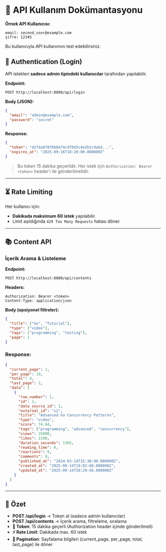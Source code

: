 # 📖 API Kullanım Dokümantasyonu

**Örnek API Kullanıcısı:**
```
email: second_user@example.com
şifre: 12345
```

Bu kullanıcıyla API kullanımını test edebilirsiniz.

## 🔑 Authentication (Login)
API istekleri **sadece admin tipindeki kullanıcılar** tarafından yapılabilir.  

**Endpoint:**  
```
POST http://localhost:8080/api/login
```

**Body (JSON):**
```json
{
  "email": "admin@example.com",
  "password": "secret"
}
```

**Response:**
```json
{
  "token": "d2f4a8f8f6b8474c9f0d5c4e2b1c9a6d...",
  "expires_at": "2025-09-16T18:20:00.000000Z"
}
```

> Bu token 15 dakika geçerlidir. Her istek için `Authorization: Bearer <token>` header’ı ile gönderilmelidir.  

---

## ⏳ Rate Limiting
Her kullanıcı için:  
- **Dakikada maksimum 60 istek** yapılabilir.  
- Limit aşıldığında `429 Too Many Requests` hatası döner.  

---

## 📚 Content API
### İçerik Arama & Listeleme
**Endpoint:**
```
POST http://localhost:8080/api/contents
```

**Headers:**
```
Authorization: Bearer <token>
Content-Type: application/json
```

**Body (opsiyonel filtreler):**
```json
{
  "title": ["Go", "Tutorial"],
  "type": ["video"],
  "tags": ["programming", "testing"],
  "page": 1
}
```

### Response:
```json
{
  "current_page": 1,
  "per_page": 10,
  "total": 4,
  "last_page": 1,
  "data": [
    {
      "row_number": 1,
      "id": 2,
      "data_source_id": 1,
      "external_id": "v2",
      "title": "Advanced Go Concurrency Patterns",
      "type": "video",
      "score": 74.84,
      "tags": ["programming", "advanced", "concurrency"],
      "views": 25000,
      "likes": 2100,
      "duration_seconds": 1365,
      "reading_time": 0,
      "reactions": 0,
      "comments": 0,
      "published_at": "2024-03-14T15:30:00.000000Z",
      "created_at": "2025-09-14T19:02:08.000000Z",
      "updated_at": "2025-09-14T20:29:46.000000Z"
    }
  ]
}
```

---

## 📝 Özet
- **POST /api/login** → Token al (sadece admin kullanıcılar)
- **POST /api/contents** → İçerik arama, filtreleme, sıralama
- **🔑 Token**: 15 dakika geçerli (Authorization header içinde gönderilmeli)
- **⚡ Rate Limit**: Dakikada max. 60 istek
- **📄 Pagination**: Sayfalama bilgileri (current_page, per_page, total, last_page) ile döner

